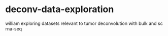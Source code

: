 # deconv-data-exploration
william exploring datasets relevant to tumor deconvolution with bulk and sc rna-seq

